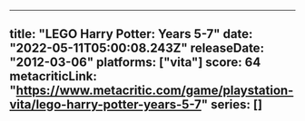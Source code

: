 
---
title: "LEGO Harry Potter: Years 5-7"
date: "2022-05-11T05:00:08.243Z"
releaseDate: "2012-03-06"
platforms: ["vita"]
score: 64
metacriticLink: "https://www.metacritic.com/game/playstation-vita/lego-harry-potter-years-5-7"
series: []
---
